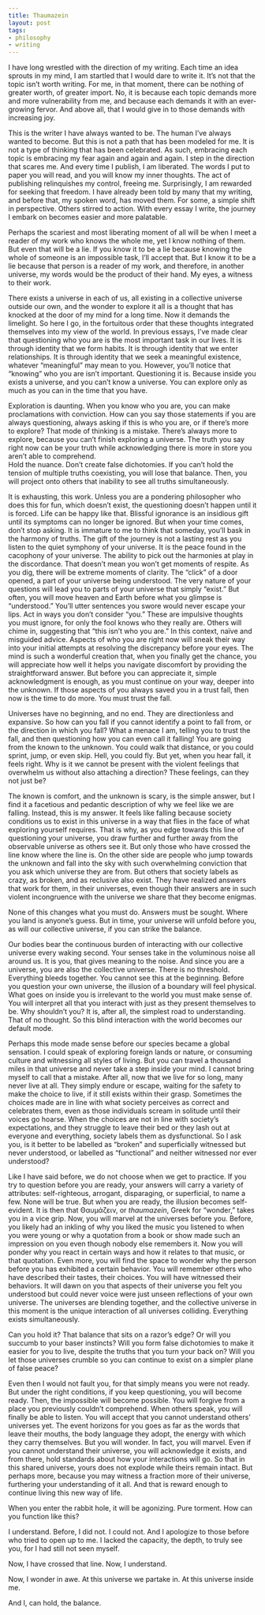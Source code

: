 ```yaml
---
title: Thaumazein
layout: post
tags:
- philosophy
- writing
---
```


I have long wrestled with the direction of my writing. Each time an idea sprouts in my mind, I am startled that I would dare to write it. It’s not that the topic isn’t worth writing. For me, in that moment, there can be nothing of greater worth, of greater import. No, it is because each topic demands more and more vulnerability from me, and because each demands it with an ever-growing fervor. And above all, that I would give in to those demands with increasing joy.

This is the writer I have always wanted to be. The human I’ve always wanted to become. But this is not a path that has been modeled for me. It is not a type of thinking that has been celebrated. As such, embracing each topic is embracing my fear again and again and again. I step in the direction that scares me. And every time I publish, I am liberated. The words I put to paper you will read, and you will know my inner thoughts. The act of publishing relinquishes my control, freeing me. Surprisingly, I am rewarded for seeking that freedom. I have already been told by many that my writing, and before that, my spoken word, has moved them. For some, a simple shift in perspective. Others stirred to action. With every essay I write, the journey I embark on becomes easier and more palatable.

Perhaps the scariest and most liberating moment of all will be when I meet a reader of my work who knows the whole me, yet I know nothing of them. But even that will be a lie. If you know it to be a lie because knowing the whole of someone is an impossible task, I’ll accept that. But I know it to be a lie because that person is a reader of my work, and therefore, in another universe, my words would be the product of their hand. My eyes, a witness to their work. 

There exists a universe in each of us, all existing in a collective universe outside our own, and the wonder to explore it all is a thought that has knocked at the door of my mind for a long time. Now it demands the limelight. So here I go, in the fortuitous order that these thoughts integrated themselves into my view of the world.
In previous essays, I’ve made clear that questioning who you are is the most important task in our lives. It is through identity that we form habits. It is through identity that we enter relationships. It is through identity that we seek a meaningful existence, whatever “meaningful” may mean to you. However, you’ll notice that “knowing” who you are isn’t important. Questioning it is. Because inside you exists a universe, and you can’t know a universe. You can explore only as much as you can in the time that you have.

Exploration is daunting. When you know who you are, you can make proclamations with conviction. How can you say those statements if you are always questioning, always asking if this is who you are, or if there’s more to explore? That mode of thinking is a mistake. There’s always more to explore, because you can’t finish exploring a universe. The truth you say right now can be your truth while acknowledging there is more in store you aren’t able to comprehend.  
Hold the nuance. Don’t create false dichotomies. If you can’t hold the tension of multiple truths coexisting, you will lose that balance. Then, you will project onto others that inability to see all truths simultaneously.

It is exhausting, this work. Unless you are a pondering philosopher who does this for fun, which doesn’t exist, the questioning doesn’t happen until it is forced. Life can be happy like that. Blissful ignorance is an insidious gift until its symptoms can no longer be ignored. But when your time comes, don’t stop asking. It is immature to me to think that someday, you’ll bask in the harmony of truths. The gift of the journey is not a lasting rest as you listen to the quiet symphony of your universe. It is the peace found in the cacophony of your universe. The ability to pick out the harmonies at play in the discordance. That doesn’t mean you won’t get moments of respite. As you dig, there will be extreme moments of clarity. The “click” of a door opened, a part of your universe being understood. The very nature of your questions will lead you to parts of your universe that simply “exist.” But often, you will move heaven and Earth before what you glimpse is “understood.” You’ll utter sentences you swore would never escape your lips. Act in ways you don’t consider “you.” These are impulsive thoughts you must ignore, for only the fool knows who they really are. Others will chime in, suggesting that “this isn’t who you are.” In this context, naïve and misguided advice. Aspects of who you are right now will sneak their way into your initial attempts at resolving the discrepancy before your eyes. The mind is such a wonderful creation that, when you finally get the chance, you will appreciate how well it helps you navigate discomfort by providing the straightforward answer. But before you can appreciate it, simple acknowledgment is enough, as you must continue on your way, deeper into the unknown. If those aspects of you always saved you in a trust fall, then now is the time to do more. You must trust the fall.

Universes have no beginning, and no end. They are directionless and expansive. So how can you fall if you cannot identify a point to fall from, or the direction in which you fall? What a menace I am, telling you to trust the fall, and then questioning how you can even call it falling! You are going from the known to the unknown. You could walk that distance, or you could sprint, jump, or even skip. Hell, you could fly. But yet, when you hear fall, it feels right. Why is it we cannot be present with the violent feelings that overwhelm us without also attaching a direction? These feelings, can they not just be? 

The known is comfort, and the unknown is scary, is the simple answer, but I find it a facetious and pedantic description of why we feel like we are falling. Instead, this is my answer. It feels like falling because society conditions us to exist in this universe in a way that flies in the face of what exploring yourself requires. That is why, as you edge towards this line of questioning your universe, you draw further and further away from the observable universe as others see it. But only those who have crossed the line know where the line is. On the other side are people who jump towards the unknown and fall into the sky with such overwhelming conviction that you ask which universe they are from. But others that society labels as crazy, as broken, and as reclusive also exist. They have realized answers that work for them, in their universes, even though their answers are in such violent incongruence with the universe we share that they become enigmas. 

None of this changes what you must do. Answers must be sought. Where you land is anyone’s guess. But in time, your universe will unfold before you, as will our collective universe, if you can strike the balance.

Our bodies bear the continuous burden of interacting with our collective universe every waking second. Your senses take in the voluminous noise all around us. It is you, that gives meaning to the noise. And since you are a universe, you are also the collective universe. There is no threshold. Everything bleeds together. 
You cannot see this at the beginning. Before you question your own universe, the illusion of a boundary will feel physical. What goes on inside you is irrelevant to the world you must make sense of. You will interpret all that you interact with just as they present themselves to be. Why shouldn’t you? It is, after all, the simplest road to understanding. That of no thought. So this blind interaction with the world becomes our default mode.

Perhaps this mode made sense before our species became a global sensation. I could speak of exploring foreign lands or nature, or consuming culture and witnessing all styles of living. But you can travel a thousand miles in that universe and never take a step inside your mind. I cannot bring myself to call that a mistake. After all, now that we live for so long, many never live at all. They simply endure or escape, waiting for the safety to make the choice to live, if it still exists within their grasp. Sometimes the choices made are in line with what society perceives as correct and celebrates them, even as those individuals scream in solitude until their voices go hoarse. When the choices are not in line with society’s expectations, and they struggle to leave their bed or they lash out at everyone and everything, society labels them as dysfunctional. So I ask you, is it better to be labelled as “broken” and superficially witnessed but never understood, or labelled as “functional” and neither witnessed nor ever understood?

Like I have said before, we do not choose when we get to practice. If you try to question before you are ready, your answers will carry a variety of attributes: self-righteous, arrogant, disparaging, or superficial, to name a few. None will be true. But when you are ready, the illusion becomes self-evident. It is then that Θαυμάζειν, or *thaumazein*, Greek for “wonder,” takes you in a vice grip. Now, you will marvel at the universes before you. Before, you likely had an inkling of why you liked the music you listened to when you were young or why a quotation from a book or show made such an impression on you even though nobody else remembers it. Now you will ponder why you react in certain ways and how it relates to that music, or that quotation. Even more, you will find the space to wonder why the person before you has exhibited a certain behavior. You will remember others who have described their tastes, their choices. You will have witnessed their behaviors. It will dawn on you that  aspects of their universe you felt you understood but could never voice  were just unseen reflections of your own universe. The universes are blending together, and the collective universe in this moment is the unique interaction of all universes colliding. Everything exists simultaneously. 

Can you hold it? That balance that sits on a razor’s edge? Or will you succumb to your baser instincts? Will you form false dichotomies to make it easier for you to live, despite the truths that you turn your back on? Will you let those universes crumble so you can continue to exist on a simpler plane of false peace?

Even then I would not fault you, for that simply means you were not ready. But under the right conditions, if you keep questioning, you will become ready. Then, the impossible will become possible. You will forgive from a place you previously couldn’t comprehend. When others speak, you will finally be able to listen. You will accept that you cannot understand others’ universes yet. The event horizons for you goes as far as the words that leave their mouths, the body language they adopt, the energy with which they carry themselves. But you will wonder. In fact, you will marvel. Even if you cannot understand their universe, you will acknowledge it exists, and from there, hold standards about how your interactions will go. So that in this shared universe, yours does not explode while theirs remain intact. But perhaps more, because you may witness a fraction more of their universe, furthering your understanding of it all. And that is reward enough to continue living this new way of life.

When you enter the rabbit hole, it will be agonizing. Pure torment. How can you function like this? 

I understand. Before, I did not. I could not. And I apologize to those before who tried to open up to me. I lacked the capacity, the depth, to truly see you, for I had still not seen myself.  

Now, I have crossed that line. Now, I understand.

Now, I wonder in awe. At this universe we partake in. At this universe inside me. 

And I, can hold, the balance.
